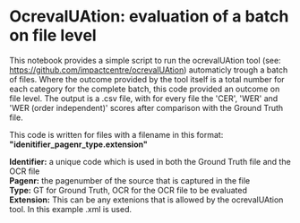 # OcrevalUAtion: evaluation of a batch on file level
This notebook provides a simple script to run the ocrevalUAtion tool (see: https://github.com/impactcentre/ocrevalUAtion) automaticly trough a batch of files. Where the outcome provided by the tool itself is a total number for each category for the complete batch, this code provided an outcome on file level. The output is a .csv file, with for every file the 'CER', 'WER' and 'WER (order independent)' scores after comparison with the Ground Truth file. 

This code is written for files with a filename in this format: **"idenitifier_pagenr_type.extension"**

**Identifier:** a unique code which is used in both the Ground Truth file and the OCR file <br> 
**Pagenr:** the pagenumber of the source that is captured in the file <br>
**Type:** GT for Ground Truth, OCR for the OCR file to be evaluated <br>
**Extension:** This can be any extenions that is allowed by the ocrevalUAtion tool. In this example .xml is used.
